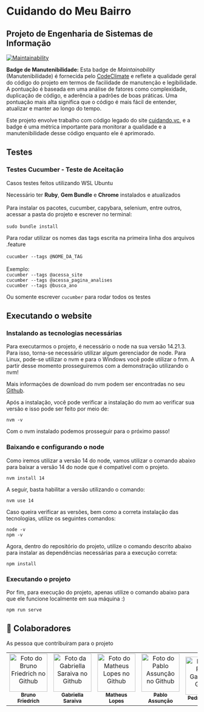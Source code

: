 # **Cuidando do Meu Bairro**  
## Projeto de Engenharia de Sistemas de Informação

[![Maintainability](https://api.codeclimate.com/v1/badges/6a19814e972f76c2beb0/maintainability)](https://codeclimate.com/github/Bruno-Friedrich/ESI_Projeto_Cuidando-do-Meu-Bairro/maintainability)

**Badge de Manutenibilidade:** Esta badge de *Maintainability* (Manutenibilidade) é fornecida pelo [CodeClimate](https://codeclimate.com/) e reflete a qualidade geral do código do projeto em termos de facilidade de manutenção e legibilidade. A pontuação é baseada em uma análise de fatores como complexidade, duplicação de código, e aderência a padrões de boas práticas. Uma pontuação mais alta significa que o código é mais fácil de entender, atualizar e manter ao longo do tempo.

Este projeto envolve trabalho com código legado do site [cuidando.vc](https://cuidando.vc), e a badge é uma métrica importante para monitorar a qualidade e a manutenibilidade desse código enquanto ele é aprimorado.

## Testes
### Testes Cucumber - Teste de Aceitação
Casos testes feitos utilizando WSL Ubuntu

Necessário ter **Ruby**, **Gem Bundle** e **Chrome** instalados e atualizados<br/> <br/> 
Para instalar os pacotes, cucumber, capybara, selenium, entre outros, acessar a pasta do projeto e escrever no terminal: <br/> <br/> 
  `sudo bundle install`

Para rodar utilizar os nomes das tags escrita na primeira linha dos arquivos .feature<br/> <br/> 
  `cucumber --tags @NOME_DA_TAG`<br/> <br/> 
    Exemplo:<br/> 
      `cucumber --tags @acessa_site`<br/> 
      `cucumber --tags @acessa_pagina_analises`<br/> 
      `cucumber --tags @busca_ano`<br/> 
      
Ou somente escrever `cucumber` para rodar todos os testes

## Executando o website
### Instalando as tecnologias necessárias
Para executarmos o projeto, é necessário o node na sua versão 14.21.3. Para isso, torna-se necessário utilizar algum gerenciador de node. Para Linux, pode-se utilizar o nvm e para o Windows você pode utilizar o fnm. A partir desse momento prosseguiremos com a demonstração utilizando o nvm!

Mais informações de download do nvm podem ser encontradas no seu [Github](https://github.com/nvm-sh/nvm).

Após a instalação, você pode verificar a instalação do nvm ao verificar sua versão e isso pode ser feito por meio de:
```
nvm -v
```
Com o nvm instalado podemos prosseguir para o próximo passo!
### Baixando e configurando o node
Como iremos utilizar a versão 14 do node, vamos utilizar o comando abaixo para baixar a versão 14 do node que é compatível com o projeto.
```
nvm install 14
```
A seguir, basta habilitar a versão utilizando o comando:
```
nvm use 14
```
Caso queira verificar as versões, bem como a correta instalação das tecnologias, utilize os seguintes comandos:
```
node -v
npm -v
```
Agora, dentro do repositório do projeto, utilize o comando descrito abaixo para instalar as dependências necessárias para a execução correta:
```
npm install
```

### Executando o projeto
Por fim, para execução do projeto, apenas utilize o comando abaixo para que ele funcione localmente em sua máquina :)
```
npm run serve
```



## 🤝 Colaboradores

As pessoa que contribuíram para o projeto

<table>
  <tr>
    <td align="center">
      <a href="https://github.com/Bruno-Friedrich">
        <img src="https://avatars.githubusercontent.com/u/81971651?s=400&u=548b7cc3deb1bd124ba02dbc2acc865b97138ce3&v=4" width="100px;" alt="Foto do Bruno Friedrich no Github"/><br>
        <sub>
          <b>Bruno Friedrich</b>
        </sub>
      </a>
    </td>
    <td align="center">
      <a href="https://github.com/saraiva03">
        <img src="https://avatars.githubusercontent.com/u/129121274?v=4" width="100px;" alt="Foto da Gabriella Saraiva no Github"/><br>
        <sub>
          <b>Gabriella Saraiva</b>
        </sub>
      </a>
    </td>
    <td align="center">
      <a href="https://github.com/malthus42">
        <img src="https://avatars.githubusercontent.com/u/110798606?v=4" width="100px;" alt="Foto do Matheus Lopes no Github"/><br>
        <sub>
          <b>Matheus Lopes</b>
        </sub>
      </a>
    </td>
    <td align="center">
      <a href="https://github.com/pabloassuncao">
        <img src="https://avatars.githubusercontent.com/u/72453638?v=4" width="100px;" alt="Foto do Pablo Assunção no Github"/><br>
        <sub>
          <b>Pablo Assunção</b>
        </sub>
      </a>
    </td>
    <td align="center">
      <a href="https://github.com/irpedro">
        <img src="https://avatars.githubusercontent.com/u/99945573?v=4" width="100px;" alt="Foto do Pedro Gabriel no Github"/><br>
        <sub>
          <b>Pedro Gabriel</b>
        </sub>
      </a>
    </td>
    <td align="center">
      <a href="https://github.com/YannisPontuschka">
        <img src="https://avatars.githubusercontent.com/u/56230345?v=4" width="100px;" alt="Foto do Yannis Pontuschka no Github"/><br>
        <sub>
          <b>Yannis Pontuschka</b>
        </sub>
      </a>
    </td>
  </tr>
</table>


